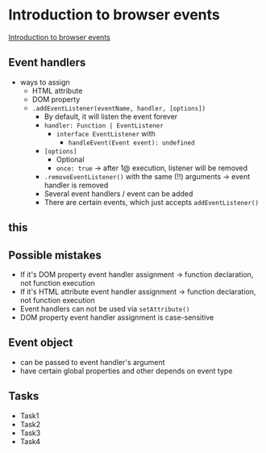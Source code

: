 # Introduction to browser events
[Introduction to browser events](https://javascript.info/introduction-browser-events)

## Event handlers
* ways to assign
  * HTML attribute
  * DOM property
  * `.addEventListener(eventName, handler, [options])`
    * By default, it will listen the event forever
    * `handler: Function | EventListener`
      * `interface EventListener` with
        * `handleEvent(Event event): undefined`
    * `[options]`
      * Optional 
      * `once: true` -> after 1@ execution, listener will be removed
    * `.removeEventListener()` with the same (!!) arguments -> event handler is removed
    * Several event handlers / event can be added
    * There are certain events, which just accepts `addEventListener()`

## this

## Possible mistakes
* If it's DOM property event handler assignment -> function declaration, not function execution
* If it's HTML attribute event handler assignment -> function declaration, not function execution
* Event handlers can not be used via `setAttribute()`
* DOM property event handler assignment is case-sensitive

## Event object
* can be passed to event handler's argument
* have certain global properties and other depends on event type

## Tasks
* Task1
* Task2
* Task3
* Task4